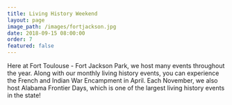 ```yaml
---
title: Living History Weekend
layout: page
image_path: /images/fortjackson.jpg
date: 2018-09-15 08:00:00
order: 7
featured: false
---
```



Here at Fort Toulouse - Fort Jackson Park, we host many events throughout the year. Along with our monthly living history events, you can experience the French and Indian War Encampment in April. Each November, we also host Alabama Frontier Days, which is one of the largest living history events in the state!